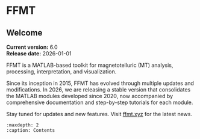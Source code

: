 # FFMT
## Welcome
**Current version:** 6.0  
**Release date:** 2026-01-01

FFMT is a MATLAB-based toolkit for magnetotelluric (MT) analysis, processing, interpretation, and visualization.

Since its inception in 2015, FFMT has evolved through multiple updates and modifications.
In 2026, we are releasing a stable version that consolidates the MATLAB modules developed since 2020, now accompanied by comprehensive documentation and step-by-step tutorials for each module.

Stay tuned for updates and new features. Visit [ffmt.xyz](https://www.ffmt.xyz/) for the latest news.


```{toctree}
:maxdepth: 2
:caption: Contents
